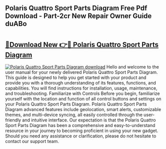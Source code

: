 ## Polaris Quattro Sport Parts Diagram Free Pdf Download - Part-2cr New Repair Owner Guide duABo

# <h2><a href="http://dfm2wz.blite.top/?on=Polaris+Quattro+Sport+Parts+Diagram">🔗Download New 👉🔴 Polaris Quattro Sport Parts Diagram</a></h2>

[![Polaris Quattro Sport Parts Diagram download](https://i.imgur.com/lujVjoI.png)](http://dfm2wz.blite.top/?on=Polaris+Quattro+Sport+Parts+Diagram)
Hello and welcome to the user manual for your newly delivered Polaris Quattro Sport Parts Diagram. This guide is designed to help you get started with your product and provide you with a thorough understanding of its features, functions, and capabilities. You will find instructions for installation, usage, maintenance, and troubleshooting. Familiarize with Controls Before you begin, familiarize yourself with the location and function of all control buttons and settings on your Polaris Quattro Sport Parts Diagram. Polaris Quattro Sport Parts Diagram advanced features include geolocation, smart alerts, customizable themes, and multi-device syncing, all easily controlled through the user-friendly and intuitive interface. Our expectation is that the Polaris Quattro Sport Parts Diagram has been a comprehensive and easy-to-understand resource in your journey to becoming proficient in using your new gadget. Should you need any assistance or clarification, please do not hesitate to contact our support team.
